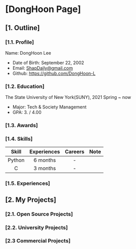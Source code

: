 # [DongHoon Page]

## [1. Outline]
### [1.1. Profile]
Name: DongHoon Lee

  - Date of Birth: September 22, 2002
  - Email: ShapDaily@gmail.com
  - Github: <https://github.com/DongHoon-L>

### [1.2. Education]
The State University of New York(SUNY), 2021 Spring ~ now

  - Major: Tech & Society Management
  - GPA: 3. / 4.00

### [1.3. Awards]


### [1.4. Skills]
Skill        | Experiences | Careers | Note
:-------------:|:-------------:|:---------:|:-----------------------------------
Python     |   6 months  |  -  | 
C | 3 months | - |


### [1.5. Experiences]


## [2. My Projects]
### [2.1. Open Source Projects]

### [2.2. University Projects]

### [2.3 Commercial Projects]
